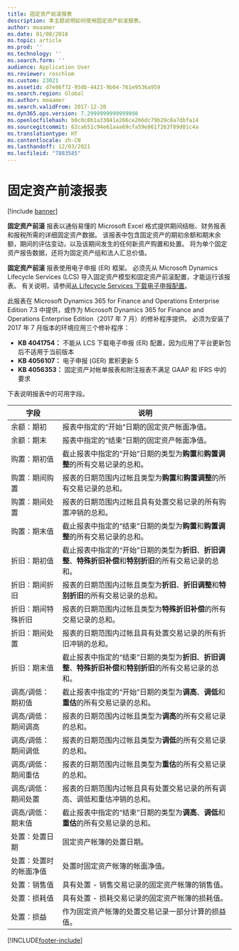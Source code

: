 ```yaml
---
title: 固定资产前滚报表
description: 本主题说明如何使用固定资产前滚报表。
author: moaamer
ms.date: 01/08/2018
ms.topic: article
ms.prod: ''
ms.technology: ''
ms.search.form: ''
audience: Application User
ms.reviewer: roschlom
ms.custom: 23021
ms.assetid: d7e86f72-95db-4423-9b04-761e9536a959
ms.search.region: Global
ms.author: moaamer
ms.search.validFrom: 2017-12-20
ms.dyn365.ops.version: 7.2999999999999998
ms.openlocfilehash: b0c0c8b1a33041e266ce266dc79b29c8a7dbfa14
ms.sourcegitcommit: 62ca651c94e61aaa69cfa59e861f263f89d01c4a
ms.translationtype: HT
ms.contentlocale: zh-CN
ms.lasthandoff: 12/03/2021
ms.locfileid: "7883585"
---
```

# <a name="fixed-assets-roll-forward-report"></a>固定资产前滚报表

[!include [banner](../includes/banner.md)]

**固定资产前滚** 报表以通俗易懂的 Microsoft Excel 格式提供期间结帐、财务报表和报税所需的详细固定资产数据。 该报表中包含固定资产的期初余额和期末余额，期间的评估变动，以及该期间发生的任何新资产购置和处置。 将为单个固定资产报告数据，还将为固定资产组和法人汇总价值。

**固定资产前滚** 报表使用电子申报 (ER) 框架。 必须先从 Microsoft Dynamics Lifecycle Services (LCS) 导入固定资产模型和固定资产前滚配置，才能运行该报表。 有关说明，请参阅[从 Lifecycle Services 下载电子申报配置](/dynamics365/unified-operations/dev-itpro/analytics/download-electronic-reporting-configuration-lcs)。

此报表在 Microsoft Dynamics 365 for Finance and Operations Enterprise Edition 7.3 中提供，或作为 Microsoft Dynamics 365 for Finance and Operations Enterprise Edition（2017 年 7 月）的修补程序提供。 必须为安装了 2017 年 7 月版本的环境应用三个修补程序：

- **KB 4041754：** 不能从 LCS 下载电子申报 (ER) 配置，因为应用了平台更新包后不适用于当前版本
- **KB 4056107：** 电子申报 (GER) 累积更新 5
- **KB 4056353：** 固定资产对帐单报表和附注报表不满足 GAAP 和 IFRS 中的要求

下表说明报表中的可用字段。


|                    字段                    |                                                                                                                                说明                                                                                                                                |
|---------------------------------------------|---------------------------------------------------------------------------------------------------------------------------------------------------------------------------------------------------------------------------------------------------------------------------|
|              余额：期初              |                                                                                           报表中指定的“开始”日期的固定资产帐面净值。                                                                                           |
|              余额：期末              |                                                                                            报表中指定的“结束”日期的固定资产帐面净值。                                                                                            |
|         购置：期初值         |                                                 截止报表中指定的“开始”日期的类型为<strong>购置</strong>和<strong>购置调整</strong>的所有交易记录的总和。                                                  |
|      购置：期间购置      |                                                 报表的日期范围内过帐且类型为<strong>购置</strong>和<strong>购置调整</strong>的所有交易记录的总和。                                                  |
|       购置：期间处置        |                                                                        报表的日期范围内过帐且具有处置交易记录的所有购置冲销的总和。                                                                        |
|         购置：期末值         |                                                  截止报表中指定的“结束”日期的类型为<strong>购置</strong>和<strong>购置调整</strong>的所有交易记录的总和。                                                   |
|        折旧：期初值         | 截止报表中指定的“开始”日期的类型为<strong>折旧</strong>、<strong>折旧调整</strong>、<strong>特殊折旧补偿</strong>和<strong>特别折旧</strong>的所有交易记录的总和。 |
|     折旧：期间折旧     |                         报表的日期范围内过帐且类型为<strong>折旧</strong>、<strong>折旧调整</strong>和<strong>特别折旧</strong>的所有交易记录的总和。                          |
| 折旧：期间特殊折旧 |                                                              报表的日期范围内过帐且类型为<strong>特殊折旧补偿</strong>的所有交易记录的总和。                                                               |
|       折旧：期间处置       |                                                                       报表的日期范围内过帐且具有处置交易记录的所有折旧冲销的总和。                                                                        |
|        折旧：期末值         |  截止报表中指定的“结束”日期的类型为<strong>折旧</strong>、<strong>折旧调整</strong>、<strong>特殊折旧补偿</strong>和<strong>特别折旧</strong>的所有交易记录的总和。  |
|    调高/调低：期初值     |                              截止报表中指定的“开始”日期的类型为<strong>调高</strong>、<strong>调低</strong>和<strong>重估</strong>的所有交易记录的总和。                               |
|   调高/调低：期间调高   |                                                                    报表的日期范围内过帐且类型为<strong>调高</strong>的所有交易记录的总和。                                                                    |
|  调高/调低：期间调低  |                                                                   报表的日期范围内过帐且类型为<strong>调低</strong>的所有交易记录的总和。                                                                   |
| 调高/调低：期间重估  |                                                                        报表的日期范围内过帐且类型为<strong>重估</strong>的所有交易记录的总和。                                                                        |
|   调高/调低：期间处置   |                                                           报表的日期范围内过帐且具有处置交易记录的所有调高、调低和重估冲销的总和。                                                           |
|    调高/调低：期末值     |                               截止报表中指定的“结束”日期的类型为<strong>调高</strong>、<strong>调低</strong>和<strong>重估</strong>的所有交易记录的总和。                                |
|          处置：处置日期           |                                                                                                                固定资产帐簿的处置日期。                                                                                                                |
|    处置：处置时的帐面净值    |                                                                                                    处置时固定资产帐簿的帐面净值。                                                                                                    |
|            处置：销售值            |                                                                                               具有处置 - 销售交易记录的固定资产帐簿的销售值。                                                                                                |
|           处置：损耗值            |                                                                                               具有处置 - 损耗交易记录的固定资产帐簿的损耗值。                                                                                               |
|           处置：损益            |                                                                                 作为固定资产帐簿的处置交易记录一部分计算的损益值。                                                                                 |



[!INCLUDE[footer-include](../../includes/footer-banner.md)]
